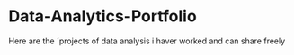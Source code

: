 # Data-Analytics-Portfolio
Here are the ´projects of data analysis i haver worked and can share freely
